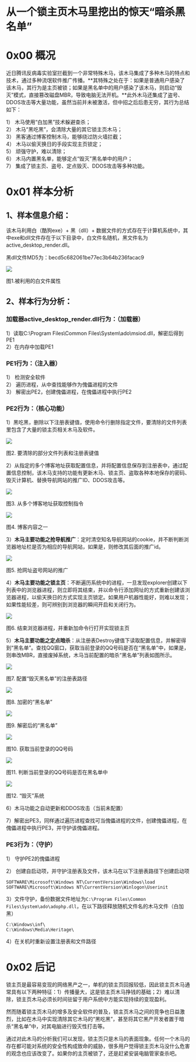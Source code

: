 # 从一个锁主页木马里挖出的惊天“暗杀黑名单”

0x00 概况
=====

近日腾讯反病毒实验室拦截到一个非常特殊木马，该木马集成了多种木马的特点和技术，通过多种流氓软件推广传播。**其特殊之处在于：如果是普通用户感染了该木马，其行为是主页被锁；如果是黑名单中的用户感染了该木马，则启动“毁灭”模式，直接篡改磁盘MBR，导致电脑无法开机。**此外木马还集成了盗号、DDOS攻击等大量功能，虽然当前并未被激活，但中招之后后患无穷，其行为总结如下：

1） 木马使用“白加黑”技术躲避查杀；  
2） 木马“黑吃黑”，会清除大量的其它锁主页木马；  
3） 黑客通过博客控制木马，能够绕过防火墙拦截；  
4） 木马以偷天换日的手段实现主页锁定；  
5） 顽强守护，难以清除；  
6） 木马内置黑名单，能够定点“毁灭”黑名单中的用户；  
7） 集成了锁主页、盗号、定点毁灭、DDOS攻击等多种功能。

0x01 样本分析
=====

1、样本信息介绍：
---------

该木马利用白（酷狗exe）+ 黑（dll）+ 数据文件的方式存在于计算机系统中，其中exe和dll文件存在于以下目录中，白文件名随机，黑文件名为active_desktop_render.dll。

黑dll文件MD5为：becd5c682061be77ec3b64b236facac9

![](http://drops.javaweb.org/uploads/images/64307665a4504ef07d59018a1aea09ffc5826c50.jpg)

图1.被利用的白文件属性

2、样本行为分析：
---------

### 加载器active_desktop_render.dll行为：（加载器）

1）读取C:\Program Files\Common Files\System\ado\msiod.dll，解密后得到PE1  
2）在内存中加载PE1

### PE1行为：（注入器）

1） 检测安全软件  
2） 遍历进程，从中查找能够作为傀儡进程的文件  
3） 解密出PE2，创建傀儡进程，在傀儡进程中执行PE2

### PE2行为：（核心功能）

1）黑吃黑，删除以下注册表键值，使用命令行删除指定文件，要清除的文件列表里包含了大量的锁主页相关木马及软件。

![](http://drops.javaweb.org/uploads/images/465a4915631d1642ceb786ccf1985c0b1fdd0c68.jpg)

图2. 要清除的部分文件列表和注册表键值

2）从指定的多个博客地址获取配置信息，并将配置信息保存到注册表中，通过配置信息控制，该木马支持的功能有更新木马、锁主页、盗取各种本地保存的密码、毁灭计算机、替换导航网站的推广ID、DDOS攻击等。

![](http://drops.javaweb.org/uploads/images/f2b5120df068aac2c48517c7d597e8558017326c.jpg)

图3. 从多个博客地址获取控制指令

![](http://drops.javaweb.org/uploads/images/c1385f45a83b2bb720669f5b9eed964ff0e69817.jpg)

图4. 博客内容之一

3）**木马主要功能之抢导航推广**：定时清空知名导航网站的cookie，并不断判断浏览器地址栏是否为相应的导航网站，如果是，则修改其后面的推广id。

![](http://drops.javaweb.org/uploads/images/ceb72742b1b97e81be039a9280f5bf16ba9c9dc4.jpg)

图5. 抢网址盗号网站的推广

4）**木马主要功能之锁主页**：不断遍历系统中的进程，一旦发现explorer创建以下列表中的浏览器进程，则立即将其结束，并以命令行添加网址的方式重新创建该浏览器进程，以偷天换日的方式实现主页锁定。如果用户机器性能好，则难以发现；如果性能较差，则可辨别到浏览器的瞬间开启和关闭行为。

![](http://drops.javaweb.org/uploads/images/a439310dd2d74a340ecf4629418f402168ebac4e.jpg)

图6. 结束浏览器进程，并重新加命令行打开实现锁主页

5）**木马主要功能之定点暗杀**：从注册表Destroy键值下读取配置信息，并解密得到“黑名单”。查找QQ窗口，获取当前登录的QQ号码是否在“黑名单”中，如果是，则串改MBR，直接废掉系统，木马当前配置的暗杀“黑名单”列表如图所示。

![](http://drops.javaweb.org/uploads/images/d2c9181b342d3427ac071e053abbcd16709b25f1.jpg)

图7. 配置“毁灭黑名单”的注册表路径

![](http://drops.javaweb.org/uploads/images/6d6c1b9cd2dec6f0b696d3f1695750b5781613ef.jpg)

图8. 加密的“黑名单”

![](http://drops.javaweb.org/uploads/images/d440301e82dfc11b857aaa1d692a417f691d01d9.jpg)

图9. 解密后的“黑名单”

![](http://drops.javaweb.org/uploads/images/012e8d2fb148eaf43983d67f19d984949473b7b7.jpg)

图10. 获取当前登录的QQ号码

![](http://drops.javaweb.org/uploads/images/3382725f07c9c0d1eb89b4cd5b5a8fca42142862.jpg)

图11. 判断当前登录的QQ号码是否在黑名单中

![](http://drops.javaweb.org/uploads/images/23c482d23394f3da28fc1e42e85e411c98223962.jpg)

图12. “毁灭”系统

6）木马功能之自动更新和DDOS攻击（当前未配置）

7）解密出PE3，同样通过遍历进程查找可当傀儡进程的文件，创建傀儡进程，在傀儡进程中执行PE3，并守护该傀儡进程。

### PE3行为：（守护）

1） 守护PE2的傀儡进程

2） 创建自启动项，并守护注册表及文件，该木马在以下注册表路径下创建启动项

```
SOFTWARE\Microsoft\Windows NT\CurrentVersion\Windows\load
SOFTWARE\Microsoft\Windows NT\CurrentVersion\Winlogon\Userinit

```

3）文件守护，备份数据文件地址为`C:\Program Files\Common Files\System\ado\adophp.dll`，在以下路径释放随机文件名的木马文件（白加黑）

```
C:\Windows\inf\
C:\Windows\Media\Heritage\

```

4）在关机时重新设置注册表和文件路径

0x02 后记
=====

锁主页是最容易变现的网络黑产之一，单机的锁主页回报较低，因此锁主页木马通常具有以下两种特征：1）传播量大，这是锁主页木马挣钱的基础；2）难以清除，锁主页木马必须长时间驻留于用户系统中方能实现持续的变现盈利。

然而随着锁主页木马的增多及安全软件的普及，锁主页木马之间的竞争也日益激烈，比如在木马中实现清除其它木马的“黑吃黑”，甚至将其它黑产开发者置于暗杀“黑名单”中，对其电脑进行毁灭性打击等。

通过对此木马的分析我们可以发现，锁主页只是木马的表面现象。任何一个木马的存在都可能对系统的安全性构成致命的威胁，很多用户觉得锁主页木马没什么危害的观念也应该改变了。如果你的主页被锁了，还是赶紧安装电脑管家查杀吧。